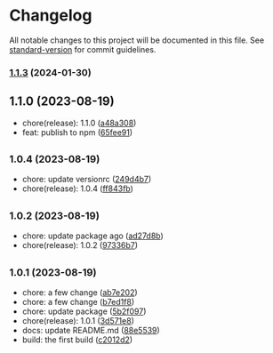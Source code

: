 # Changelog

All notable changes to this project will be documented in this file. See [standard-version](https://github.com/conventional-changelog/standard-version) for commit guidelines.

### [1.1.3](https://github.com/biyuehu/standard-dev-demo/compare/v1.1.2...v1.1.3) (2024-01-30)

## 1.1.0 (2023-08-19)

* chore(release): 1.1.0 ([a48a308](https://github.com/biyuehu/standard-dev-demo/commit/a48a308))
* feat: publish to npm ([65fee91](https://github.com/biyuehu/standard-dev-demo/commit/65fee91))



## <small>1.0.4 (2023-08-19)</small>

* chore: update versionrc ([249d4b7](https://github.com/biyuehu/standard-dev-demo/commit/249d4b7))
* chore(release): 1.0.4 ([ff843fb](https://github.com/biyuehu/standard-dev-demo/commit/ff843fb))



## <small>1.0.2 (2023-08-19)</small>

* chore: update package ago ([ad27d8b](https://github.com/biyuehu/standard-dev-demo/commit/ad27d8b))
* chore(release): 1.0.2 ([97336b7](https://github.com/biyuehu/standard-dev-demo/commit/97336b7))



## <small>1.0.1 (2023-08-19)</small>

* chore: a few change ([ab7e202](https://github.com/biyuehu/standard-dev-demo/commit/ab7e202))
* chore: a few change ([b7ed1f8](https://github.com/biyuehu/standard-dev-demo/commit/b7ed1f8))
* chore: update package ([5b2f097](https://github.com/biyuehu/standard-dev-demo/commit/5b2f097))
* chore(release): 1.0.1 ([3d571e8](https://github.com/biyuehu/standard-dev-demo/commit/3d571e8))
* docs: update README.md ([88e5539](https://github.com/biyuehu/standard-dev-demo/commit/88e5539))
* build: the first build ([c2012d2](https://github.com/biyuehu/standard-dev-demo/commit/c2012d2))
